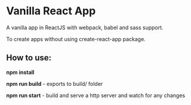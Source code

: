 # Vanilla React App
A vanilla app in ReactJS with webpack, babel and sass support.

To create apps without using create-react-app package.

How to use:
----------
**npm install**

**npm run build** - exports to build/ folder

**npm run start** - build and serve a http server and watch for any changes
